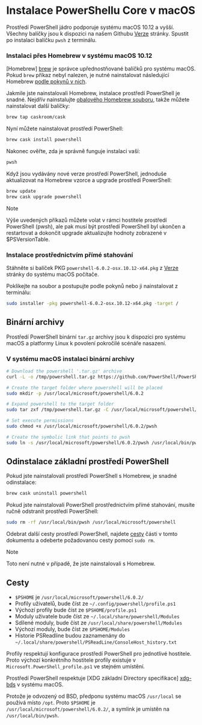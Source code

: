 # <a name="installing-powershell-core-on-macos"></a>Instalace PowerShellu Core v macOS

Prostředí PowerShell jádro podporuje systému macOS 10.12 a vyšší.
Všechny balíčky jsou k dispozici na našem Githubu [Verze][] stránky.
Spustit po instalaci balíčku `pwsh` z terminálu.

### <a name="installation-via-homebrew-on-macos-1012"></a>Instalaci přes Homebrew v systému macOS 10.12

[Homebrew] [ brew] je správce upřednostňované balíčků pro systému macOS.
Pokud `brew` příkaz nebyl nalezen, je nutné nainstalovat následující Homebrew [podle pokynů v nich][brew].

Jakmile jste nainstalovali Homebrew, instalace prostředí PowerShell je snadné.
Nejdřív nainstalujte [obalového Homebrew souboru][cask], takže můžete nainstalovat další balíčky:

```sh
brew tap caskroom/cask
```

Nyní můžete nainstalovat prostředí PowerShell:

```sh
brew cask install powershell
```

Nakonec ověřte, zda je správně funguje instalaci vaší:

```sh
pwsh
```

Když jsou vydávány nové verze prostředí PowerShell, jednoduše aktualizovat na Homebrew vzorce a upgrade prostředí PowerShell:

```sh
brew update
brew cask upgrade powershell
```

> [!NOTE]
> Výše uvedených příkazů můžete volat v rámci hostitele prostředí PowerShell (pwsh), ale pak musí být prostředí PowerShell byl ukončen a restartovat a dokončit upgrade aktualizujte hodnoty zobrazené v $PSVersionTable.

[brew]: http://brew.sh/
[cask]: https://caskroom.github.io/

### <a name="installation-via-direct-download"></a>Instalace prostřednictvím přímé stahování

Stáhněte si balíček PKG `powershell-6.0.2-osx.10.12-x64.pkg` z [Verze][] stránky do systému macOS počítače.

Poklikejte na soubor a postupujte podle pokynů nebo ji nainstalovat z terminálu:

```sh
sudo installer -pkg powershell-6.0.2-osx.10.12-x64.pkg -target /
```

## <a name="binary-archives"></a>Binární archivy

Prostředí PowerShell binární `tar.gz` archivy jsou k dispozici pro systému macOS a platformy Linux k povolení pokročilé scénáře nasazení.

### <a name="installing-binary-archives-on-macos"></a>V systému macOS instalaci binární archivy

```sh
# Download the powershell '.tar.gz' archive
curl -L -o /tmp/powershell.tar.gz https://github.com/PowerShell/PowerShell/releases/download/v6.0.2/powershell-6.0.2-osx-x64.tar.gz

# Create the target folder where powershell will be placed
sudo mkdir -p /usr/local/microsoft/powershell/6.0.2

# Expand powershell to the target folder
sudo tar zxf /tmp/powershell.tar.gz -C /usr/local/microsoft/powershell/6.0.2

# Set execute permissions
sudo chmod +x /usr/local/microsoft/powershell/6.0.2/pwsh

# Create the symbolic link that points to pwsh
sudo ln -s /usr/local/microsoft/powershell/6.0.2/pwsh /usr/local/bin/pwsh
```

## <a name="uninstalling-powershell-core"></a>Odinstalace základní prostředí PowerShell

Pokud jste nainstalovali prostředí PowerShell s Homebrew, je snadné odinstalace:

```sh
brew cask uninstall powershell
```

Pokud jste nainstalovali PowerShell prostřednictvím přímé stahování, musíte ručně odstranit prostředí PowerShell:

```sh
sudo rm -rf /usr/local/bin/pwsh /usr/local/microsoft/powershell
```

Odebrat další cesty prostředí PowerShell, najdete [cesty][] části v tomto dokumentu a odeberte požadovanou cesty pomocí `sudo rm`.

> [!NOTE]
> Toto není nutné v případě, že jste nainstalovali s Homebrew.

[Cesty]:#paths

## <a name="paths"></a>Cesty

* `$PSHOME` je `/usr/local/microsoft/powershell/6.0.2/`
* Profily uživatelů, bude číst ze `~/.config/powershell/profile.ps1`
* Výchozí profily bude číst ze `$PSHOME/profile.ps1`
* Moduly uživatele bude číst ze `~/.local/share/powershell/Modules`
* Sdílené moduly, bude číst ze `/usr/local/share/powershell/Modules`
* Výchozí moduly, bude číst ze `$PSHOME/Modules`
* Historie PSReadline budou zaznamenány do `~/.local/share/powershell/PSReadLine/ConsoleHost_history.txt`

Profily respektují konfigurace prostředí PowerShell pro jednotlivé hostitele.
Proto výchozí konkrétního hostitele profily existuje v `Microsoft.PowerShell_profile.ps1` ve stejném umístění.

Prostředí PowerShell respektuje [XDG základní Directory specifikace] [ xdg-bds] v systému macOS.

Protože je odvozený od BSD, předponu systému macOS `/usr/local` se používá místo `/opt`.
Proto `$PSHOME` je `/usr/local/microsoft/powershell/6.0.2/`, a symlink je umístěn na `/usr/local/bin/pwsh`.

[Verze]: https://github.com/PowerShell/PowerShell/releases/latest
[xdg-bds]: https://specifications.freedesktop.org/basedir-spec/basedir-spec-latest.html
